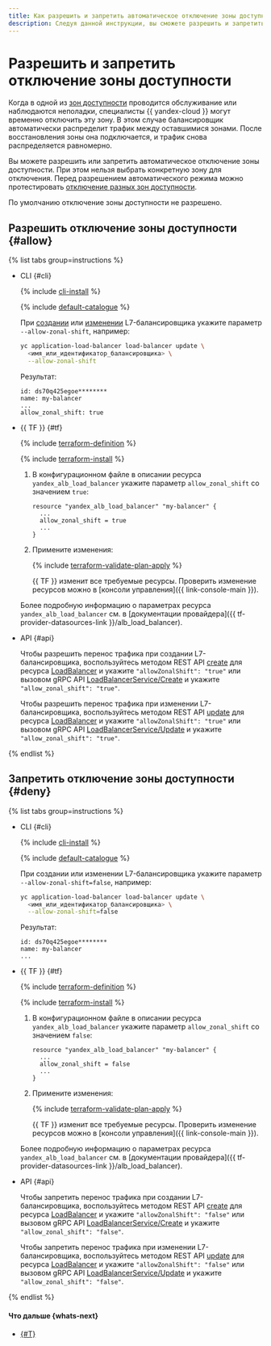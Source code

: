 ```yaml
---
title: Как разрешить и запретить автоматическое отключение зоны доступности на L7-балансировщике в {{ alb-full-name }}
description: Следуя данной инструкции, вы сможете разрешить и запретить перенос трафика между зонами доступности в L7-балансировщике.
---
```


# Разрешить и запретить отключение зоны доступности

Когда в одной из [зон доступности](../../../overview/concepts/geo-scope.md) проводится обслуживание или наблюдаются неполадки, специалисты {{ yandex-cloud }} могут временно отключить эту зону. В этом случае балансировщик автоматически распределит трафик между оставшимися зонами. После восстановления зоны она подключается, и трафик снова распределяется равномерно.

Вы можете разрешить или запретить автоматическое отключение зоны доступности. При этом нельзя выбрать конкретную зону для отключения. Перед разрешением автоматического режима можно протестировать [отключение разных зон доступности](start-and-cancel-shift.md).

По умолчанию отключение зоны доступности не разрешено.

## Разрешить отключение зоны доступности {#allow}

{% list tabs group=instructions %}

- CLI {#cli}

  {% include [cli-install](../../../_includes/cli-install.md) %}

  {% include [default-catalogue](../../../_includes/default-catalogue.md) %}

  При [создании](../application-load-balancer-create.md) или [изменении](../application-load-balancer-update.md) L7-балансировщика укажите параметр `--allow-zonal-shift`, например:

  ```bash
  yc application-load-balancer load-balancer update \
    <имя_или_идентификатор_балансировщика> \
    --allow-zonal-shift
  ```

  Результат:

  ```text
  id: ds70q425egoe********
  name: my-balancer
  ...
  allow_zonal_shift: true
  ```

- {{ TF }} {#tf}

  {% include [terraform-definition](../../../_tutorials/_tutorials_includes/terraform-definition.md) %}

  {% include [terraform-install](../../../_includes/terraform-install.md) %}

  1. В конфигурационном файле в описании ресурса `yandex_alb_load_balancer` укажите параметр `allow_zonal_shift` со значением `true`:

      ```hcl
      resource "yandex_alb_load_balancer" "my-balancer" {
        ...
        allow_zonal_shift = true
        ...
      }
      ```

  1. Примените изменения:

      {% include [terraform-validate-plan-apply](../../../_tutorials/_tutorials_includes/terraform-validate-plan-apply.md) %}

      {{ TF }} изменит все требуемые ресурсы. Проверить изменение ресурсов можно в [консоли управления]({{ link-console-main }}).

  Более подробную информацию о параметрах ресурса `yandex_alb_load_balancer` см. в [документации провайдера]({{ tf-provider-datasources-link }}/alb_load_balancer).

- API {#api}

  Чтобы разрешить перенос трафика при создании L7-балансировщика, воспользуйтесь методом REST API [create](../../api-ref/LoadBalancer/create.md) для ресурса [LoadBalancer](../../api-ref/LoadBalancer/index.md) и укажите `"allowZonalShift": "true"` или вызовом gRPC API [LoadBalancerService/Create](../../api-ref/grpc/LoadBalancer/create.md) и укажите `"allow_zonal_shift": "true"`.

  Чтобы разрешить перенос трафика при изменении L7-балансировщика, воспользуйтесь методом REST API [update](../../api-ref/LoadBalancer/update.md) для ресурса [LoadBalancer](../../api-ref/LoadBalancer/index.md) и укажите `"allowZonalShift": "true"` или вызовом gRPC API [LoadBalancerService/Update](../../api-ref/grpc/LoadBalancer/update.md) и укажите `"allow_zonal_shift": "true"`.

{% endlist %}


## Запретить отключение зоны доступности {#deny}

{% list tabs group=instructions %}

- CLI {#cli}

  {% include [cli-install](../../../_includes/cli-install.md) %}

  {% include [default-catalogue](../../../_includes/default-catalogue.md) %}

  При создании или изменении L7-балансировщика укажите параметр `--allow-zonal-shift=false`, например:

  ```bash
  yc application-load-balancer load-balancer update \
    <имя_или_идентификатор_балансировщика> \
    --allow-zonal-shift=false
  ```

  Результат:

  ```text
  id: ds70q425egoe********
  name: my-balancer
  ...
  ```

- {{ TF }} {#tf}

  {% include [terraform-definition](../../../_tutorials/_tutorials_includes/terraform-definition.md) %}

  {% include [terraform-install](../../../_includes/terraform-install.md) %}

  1. В конфигурационном файле в описании ресурса `yandex_alb_load_balancer` укажите параметр `allow_zonal_shift` со значением `false`:

      ```hcl
      resource "yandex_alb_load_balancer" "my-balancer" {
        ...
        allow_zonal_shift = false
        ...
      }
      ```

  1. Примените изменения:

      {% include [terraform-validate-plan-apply](../../../_tutorials/_tutorials_includes/terraform-validate-plan-apply.md) %}

      {{ TF }} изменит все требуемые ресурсы. Проверить изменение ресурсов можно в [консоли управления]({{ link-console-main }}).

  Более подробную информацию о параметрах ресурса `yandex_alb_load_balancer` см. в [документации провайдера]({{ tf-provider-datasources-link }}/alb_load_balancer).

- API {#api}

  Чтобы запретить перенос трафика при создании L7-балансировщика, воспользуйтесь методом REST API [create](../../api-ref/LoadBalancer/create.md) для ресурса [LoadBalancer](../../api-ref/LoadBalancer/index.md) и укажите `"allowZonalShift": "false"` или вызовом gRPC API [LoadBalancerService/Create](../../api-ref/grpc/LoadBalancer/create.md) и укажите `"allow_zonal_shift": "false"`.

  Чтобы запретить перенос трафика при изменении L7-балансировщика, воспользуйтесь методом REST API [update](../../api-ref/LoadBalancer/update.md) для ресурса [LoadBalancer](../../api-ref/LoadBalancer/index.md) и укажите `"allowZonalShift": "false"` или вызовом gRPC API [LoadBalancerService/Update](../../api-ref/grpc/LoadBalancer/update.md) и укажите `"allow_zonal_shift": "false"`.

{% endlist %}


#### Что дальше {whats-next}

* [{#T}](start-and-cancel-shift.md)